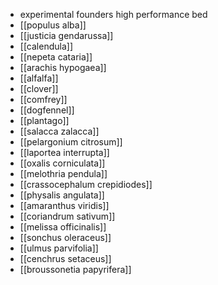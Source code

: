 - experimental founders high performance bed
- [[populus alba]]
- [[justicia gendarussa]]
- [[calendula]]
- [[nepeta cataria]]
- [[arachis hypogaea]]
- [[alfalfa]]
- [[clover]]
- [[comfrey]]
- [[dogfennel]]
- [[plantago]]
- [[salacca zalacca]]
- [[pelargonium citrosum]]
- [[laportea interrupta]]
- [[oxalis corniculata]]
- [[melothria pendula]]
- [[crassocephalum crepidiodes]]
- [[physalis angulata]]
- [[amaranthus viridis]]
- [[coriandrum sativum]]
- [[melissa officinalis]]
- [[sonchus oleraceus]]
- [[ulmus parvifolia]]
- [[cenchrus setaceus]]
- [[broussonetia papyrifera]]
